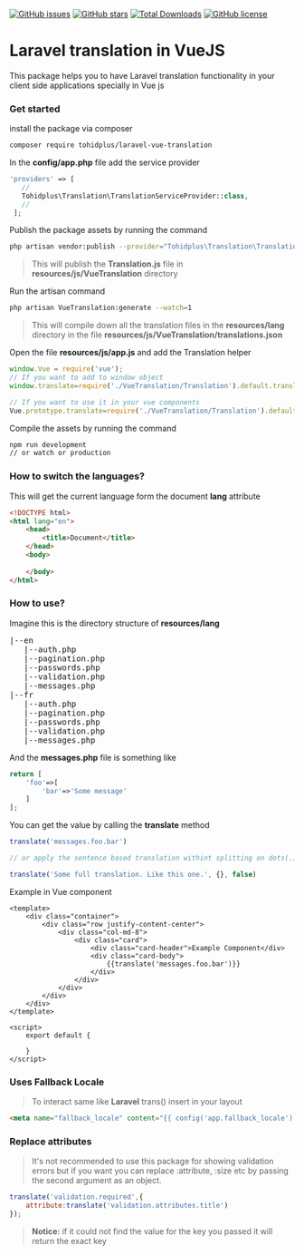 [![GitHub issues](https://img.shields.io/github/issues/tohidplus/laravel-vue-translation.svg)](https://github.com/tohidplus/laravel-vue-translation/issues)
[![GitHub stars](https://img.shields.io/github/stars/tohidplus/laravel-vue-translation.svg)](https://github.com/tohidplus/laravel-vue-translation/stargazers)
[![Total Downloads](https://img.shields.io/packagist/dt/tohidplus/laravel-vue-translation.svg)](https://packagist.org/packages/tohidplus/laravel-vue-translation)
[![GitHub license](https://img.shields.io/github/license/tohidplus/laravel-vue-translation.svg)](https://github.com/tohidplus/mellat/blob/master/LICENSE.txt)
# Laravel translation in VueJS
This package helps you to have Laravel translation functionality in your client side applications specially in Vue js 
### Get started
 install the package via composer
 ```bash
 composer require tohidplus/laravel-vue-translation
 ```
 In the **config/app.php** file add the service provider
 ```php
'providers' => [
    //
    Tohidplus\Translation\TranslationServiceProvider::class,
    //
  ];
 ```
 Publish the package assets by running the command
 ```bash
 php artisan vendor:publish --provider="Tohidplus\Translation\TranslationServiceProvider"
 ```
 > This will publish the **Translation.js** file in **resources/js/VueTranslation** directory  
 
 Run the artisan command
 ```bash
 php artisan VueTranslation:generate --watch=1
 ```
  > This will compile down all the translation files in the **resources/lang** directory in the file **resources/js/VueTranslation/translations.json** 
 
 Open the file **resources/js/app.js** and add the Translation helper
 ```js
window.Vue = require('vue');
// If you want to add to window object
window.translate=require('./VueTranslation/Translation').default.translate;

// If you want to use it in your vue components
Vue.prototype.translate=require('./VueTranslation/Translation').default.translate;
```  
Compile the assets by running the command
```bash
npm run development
// or watch or production
```

### How to switch the languages?
This will get the current language form the document **lang** attribute
```html
<!DOCTYPE html>
<html lang="en">
    <head>
        <title>Document</title>
    </head>
    <body>
    
    </body>
</html>
```
### How to use?
Imagine this is the directory structure of **resources/lang** 
<pre>
|--en
   |--auth.php
   |--pagination.php
   |--passwords.php
   |--validation.php
   |--messages.php
|--fr
   |--auth.php
   |--pagination.php
   |--passwords.php
   |--validation.php
   |--messages.php  
</pre>
And the **messages.php** file is something like
```php
return [
    'foo'=>[
        'bar'=>'Some message'
    ]
];
```
You can get the value by calling the **translate** method
```js
translate('messages.foo.bar')

// or apply the sentence based translation withint splitting on dots(.)

translate('Some full translation. Like this one.', {}, false)
```
Example in Vue component
```vue
<template>
    <div class="container">
        <div class="row justify-content-center">
            <div class="col-md-8">
                <div class="card">
                    <div class="card-header">Example Component</div>
                    <div class="card-body">
                        {{translate('messages.foo.bar')}}
                    </div>
                </div>
            </div>
        </div>
    </div>
</template>

<script>
    export default {
      
    }
</script>
```
### Uses Fallback Locale
> To interact same like **Laravel**   trans() insert in your layout 
```html
<meta name="fallback_locale" content="{{ config('app.fallback_locale') }}">
```

### Replace attributes
> It's not recommended to use this package for showing validation errors but if you want you can replace :attribute, :size
etc by passing the second argument as an object.
```js
translate('validation.required',{
    attribute:translate('validation.attributes.title')
});
```
> **Notice:** if it could not find the value for the key you passed it will return the exact key
 
